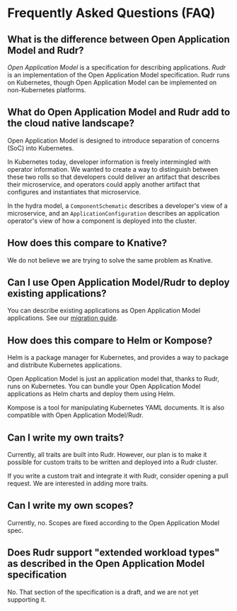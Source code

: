# Frequently Asked Questions (FAQ)

## What is the difference between Open Application Model and Rudr?

*Open Application Model* is a specification for describing applications.
*Rudr* is an implementation of the Open Application Model specification. Rudr runs on Kubernetes, though Open Application Model can be implemented on non-Kubernetes platforms.

## What do Open Application Model and Rudr add to the cloud native landscape?

Open Application Model is designed to introduce separation of concerns (SoC) into Kubernetes.

In Kubernetes today, developer information is freely intermingled with operator information. We wanted to create a way to distinguish between these two rolls so that developers could deliver an artifact that describes their microservice, and operators could apply another artifact that configures and instantiates that microservice.

In the hydra model, a `ComponentSchematic` describes a developer's view of a microservice, and an `ApplicationConfiguration` describes an application operator's view of how a component is deployed into the cluster.

## How does this compare to Knative?

We do not believe we are trying to solve the same problem as Knative.

## Can I use Open Application Model/Rudr to deploy existing applications?

You can describe existing applications as Open Application Model applications. See our [migration guide](migrating.md).

## How does this compare to Helm or Kompose?

Helm is a package manager for Kubernetes, and provides a way to package and distribute Kubernetes applications.

Open Application Model is just an application model that, thanks to Rudr, runs on Kubernetes. You can bundle your Open Application Model applications as Helm charts and deploy them using Helm.

Kompose is a tool for manipulating Kubernetes YAML documents. It is also compatible with Open Application Model/Rudr.

## Can I write my own traits?

Currently, all traits are built into Rudr. However, our plan is to make it possible for custom traits to be written and deployed into a Rudr cluster.

If you write a custom trait and integrate it with Rudr, consider opening a pull request. We are interested in adding more traits.

## Can I write my own scopes?

Currently, no. Scopes are fixed according to the Open Application Model spec.

## Does Rudr support "extended workload types" as described in the Open Application Model specification

No. That section of the specification is a draft, and we are not yet supporting it.